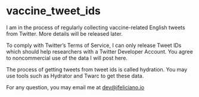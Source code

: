 # vaccine_tweet_ids
I am in the process of regularly collecting vaccine-related English tweets from Twitter.  More details will be released later.  

To comply with Twitter’s Terms of Service, I can only release Tweet IDs which should help researchers with a Twitter Developer Account. You agree to noncommercial use of the data I will post here.

The process of getting tweets from tweet ids is called hydration. You may use tools such as Hydrator and Twarc to get these data. 

For any question, you may email me at dev@jfeliciano.io
